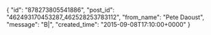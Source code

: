  {
   "id": "878273805541886",
   "post_id": "462493170453287_462528253783112",
   "from_name": "Pete Daoust",
   "message": "B|",
   "created_time": "2015-09-08T17:10:00+0000"
 }
